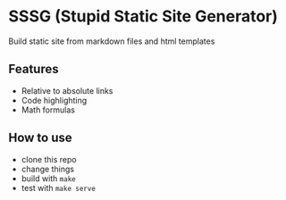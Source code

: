 # SSSG (Stupid Static Site Generator)

Build static site from markdown files and html templates

## Features

- Relative to absolute links
- Code highlighting
- Math formulas

## How to use

- clone this repo
- change things 
- build with `make`
- test with `make serve`